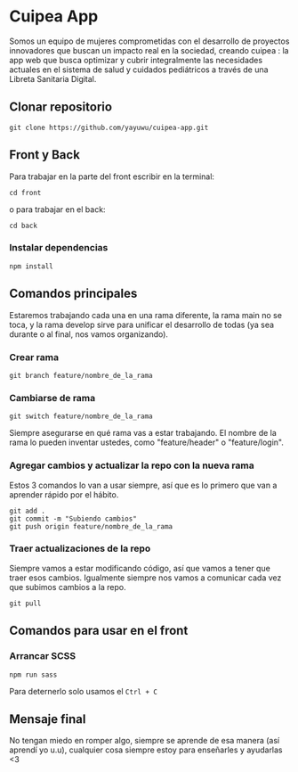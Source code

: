 # Cuipea App
Somos un equipo de mujeres comprometidas con el desarrollo de proyectos innovadores que buscan un impacto real en la sociedad, creando cuipea : la app web que busca optimizar y cubrir integralmente las necesidades actuales en el sistema de salud y cuidados pediátricos a través de una Libreta Sanitaria Digital.

## Clonar repositorio

```
git clone https://github.com/yayuwu/cuipea-app.git
```

## Front y Back

Para trabajar en la parte del front escribir en la terminal:
```
cd front
```
 o para trabajar en el back:
```
cd back
```

### Instalar dependencias

```
npm install
```

## Comandos principales
Estaremos trabajando cada una en una rama diferente, la rama main no se toca, y la rama develop sirve para unificar el desarrollo de todas (ya sea durante o al final, nos vamos organizando).

### Crear rama
```
git branch feature/nombre_de_la_rama
```
### Cambiarse de rama
```
git switch feature/nombre_de_la_rama
```
Siempre asegurarse en qué rama vas a estar trabajando. El nombre de la rama lo pueden inventar ustedes, como "feature/header" o "feature/login".
### Agregar cambios y actualizar la repo con la nueva rama
Estos 3 comandos lo van a usar siempre, así que es lo primero que van a aprender rápido por el hábito.
```
git add .
git commit -m "Subiendo cambios"
git push origin feature/nombre_de_la_rama
```

### Traer actualizaciones de la repo
Siempre vamos a estar modificando código, así que vamos a tener que traer esos cambios. Igualmente siempre nos vamos a comunicar cada vez que subimos cambios a la repo.
```
git pull
``` 

## Comandos para usar en el front
### Arrancar SCSS
```
npm run sass
```
Para deternerlo solo usamos el `Ctrl + C`

## Mensaje final

No tengan miedo en romper algo, siempre se aprende de esa manera (así aprendí yo u.u), cualquier cosa siempre estoy para enseñarles y ayudarlas <3

